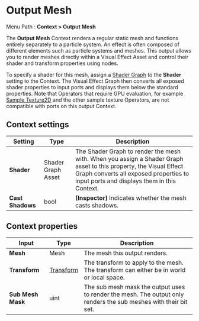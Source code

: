 # Output Mesh

Menu Path : **Context > Output Mesh**

The **Output Mesh** Context renders a regular static mesh and functions entirely separately to a particle system. An effect is often composed of different elements such as particle systems and meshes. This output allows you to render meshes directly within a Visual Effect Asset and control their shader and transform properties using nodes.

To specify a shader for this mesh, assign a [Shader Graph](https://docs.unity3d.com/Packages/com.unity.shadergraph@latest) to the **Shader** setting to the Context. The Visual Effect Graph then converts all exposed shader properties to input ports and displays them below the standard properties. Note that Operators that require GPU evaluation, for example [Sample Texture2D](Operator-SampleTexture2D.md) and the other sample texture Operators, are not compatible with ports on this output Context.

## Context settings

| **Setting**      | **Type**           | **Description**                                              |
| ---------------- | ------------------ | ------------------------------------------------------------ |
| **Shader**       | Shader Graph Asset | The Shader Graph to render the mesh with. When you assign a Shader Graph asset to this property, the Visual Effect Graph converts all exposed properties to input ports and displays them in this Context. |
| **Cast Shadows** | bool               | **(Inspector)** Indicates whether the mesh casts shadows. |

## Context properties

| **Input**         | **Type**                       | **Description**                                              |
| ----------------- | ------------------------------ | ------------------------------------------------------------ |
| **Mesh**          | Mesh                           | The mesh this output renders.                                |
| **Transform**     | [Transform](Type-Transform.md) | The transform to apply to the mesh. The transform can either be in world or local space. |
| **Sub Mesh Mask** | uint                           | The sub mesh mask the output uses to render the mesh. The output only renders the sub meshes with their bit set. |